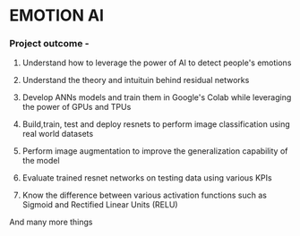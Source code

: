 # EMOTION AI
### Project outcome -
1. Understand how to leverage the power of AI to detect people's emotions

2. Understand the theory and intuituin behind residual networks

3. Develop ANNs models and train them in Google's Colab while leveraging the power of GPUs and TPUs

4. Build,train, test and deploy resnets to perform image classification using real world datasets

5. Perform image augmentation to improve the generalization capability of the model

6. Evaluate trained resnet networks on testing data using various KPIs

7. Know the difference between various activation functions such as Sigmoid and Rectified Linear Units (RELU)

And many more things